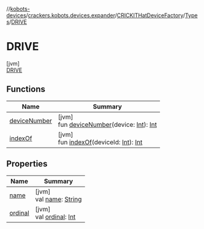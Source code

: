 //[kobots-devices](../../../../../index.md)/[crackers.kobots.devices.expander](../../../index.md)/[CRICKITHatDeviceFactory](../../index.md)/[Types](../index.md)/[DRIVE](index.md)

# DRIVE

[jvm]\
[DRIVE](index.md)

## Functions

| Name | Summary |
|---|---|
| [deviceNumber](../device-number.md) | [jvm]<br>fun [deviceNumber](../device-number.md)(device: [Int](https://kotlinlang.org/api/latest/jvm/stdlib/kotlin/-int/index.html)): [Int](https://kotlinlang.org/api/latest/jvm/stdlib/kotlin/-int/index.html) |
| [indexOf](../index-of.md) | [jvm]<br>fun [indexOf](../index-of.md)(deviceId: [Int](https://kotlinlang.org/api/latest/jvm/stdlib/kotlin/-int/index.html)): [Int](https://kotlinlang.org/api/latest/jvm/stdlib/kotlin/-int/index.html) |

## Properties

| Name | Summary |
|---|---|
| [name](../../../../crackers.kobots.utilities/-pointer-gauge/-shape/-s-e-m-i-c-i-r-c-l-e/index.md#-372974862%2FProperties%2F-1216412040) | [jvm]<br>val [name](../../../../crackers.kobots.utilities/-pointer-gauge/-shape/-s-e-m-i-c-i-r-c-l-e/index.md#-372974862%2FProperties%2F-1216412040): [String](https://kotlinlang.org/api/latest/jvm/stdlib/kotlin/-string/index.html) |
| [ordinal](../../../../crackers.kobots.utilities/-pointer-gauge/-shape/-s-e-m-i-c-i-r-c-l-e/index.md#-739389684%2FProperties%2F-1216412040) | [jvm]<br>val [ordinal](../../../../crackers.kobots.utilities/-pointer-gauge/-shape/-s-e-m-i-c-i-r-c-l-e/index.md#-739389684%2FProperties%2F-1216412040): [Int](https://kotlinlang.org/api/latest/jvm/stdlib/kotlin/-int/index.html) |
